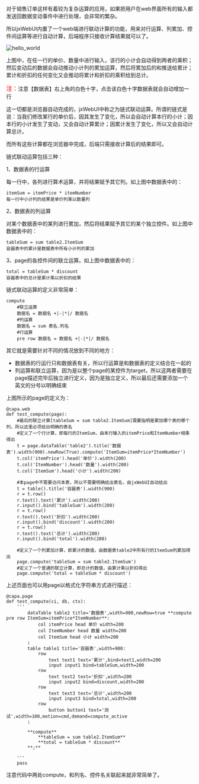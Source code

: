 对于销售订单这样有着较为复杂运算的应用，如果把用户在web界面所有的输入都发送回数据变动事件中进行处理，会非常的繁杂。

所以jxWebUI内置了一个web端进行联动计算的功能，用来对行运算、列累加、控件间运算等进行自动计算，后端程序只接收计算结果就可以了。

![hello_world](http://115.29.52.95:10018/images/ac_1.png)

上图中，在任一行的单价、数量中进行输入，该行的小计会自动得到两者的乘积；然后变动后的数据会自动推动小计列的累加运算，然后将累加后的和推送给累计；累计和折扣的任何变化又会推动将累计和折扣的乘积给到总计。

<font color=red size=3>注：</font>注意【数据表】右上角的白色十字，点击该白色十字数据表就会自动增加一行

这一切都是浏览器自动完成的，jxWebUI中称之为链式联动运算。所谓的链式是说：当我们修改某行的单价后，因其发生了变化，所以会自动计算本行的小计；因本行的小计发生了变动，又会自动计算累计；因累计发生了变化，所以又会自动计算总计。

而所有这些计算都在浏览器中完成，后端只需接收计算后的结果即可。

链式联动运算包括三种：

1、数据表的行运算

每一行中，各列进行算术运算，并将结果赋予其它列。如上图中数据表中的：

	itemSum = itemPrice * itemNumber
	每一行中小计列的结果是单价列乘以数量列

2、数据表的列运算

对某个数据表中的某列进行累加，然后将结果赋予其它的某个独立控件。如上图中数据表中的：

	tableSum = sum table2.ItemSum
	容器表中的累计是数据表中所有小计列的累加


3、page的各控件间的联立运算。如上图中数据表中的：

	total = tableSum * discount
	容器表中的总计是累计乘以折扣的结果

链式联动运算的定义非常简单：

	compute
		#联立运算
		数据名 = 数据名 +|-|*|/ 数据名
		#列运算
		数据名 = sum 表名.列名
		#行运算
		pre row 数据名 = 数据名 +|-|*|/ 数据名

其它就是需要针对不同的情况放到不同的地方：

- 数据表的行运行只和数据表有关，所以行运算是和数据表的定义结合在一起的
- 列运算和联立运算，因为是以整个page的某控件为target，所以这两者需要在page描述完毕后独立进行定义，因为是独立定义，所以最后还需要添加一个英文的分号以明确结束

上图所示的page的定义为：

	@capa.web
	def test_compute(page):
		#最后的联立计算[tableSum = sum table2.ItemSum]需要指明是累加哪个表的哪个列，所以这里必须给出明确的表名
		#定义了一个行计算，即每行的ItemSum，由本行输入的itemPrice和ItemNumber相乘得出
		t = page.dataTable('table2').title('数据表').width(900).newRow(True).compute('ItemSum=itemPrice*ItemNumber')
		t.col('itemPrice').head('单价').width(200)
		t.col('ItemNumber').head('数量').width(200)
		t.col('ItemSum').head('小计').width(200)
		
		#本page中不需要访问本表，所以不需要明确给出表名，由jxWebUI自动给出
		t = table().title('容器表').width(900)
		r = t.row()
		r.text().text('累计').width(200)
		r.input().bind('tableSum').width(200)
		r = t.row()
		r.text().text('折扣').width(200)
		r.input().bind('discount').width(200)
		r = t.row()
		r.text().text('总计').width(200)
		r.input().bind('total').width(200)
		
		#定义了一个列累加计算，即累计的数值，由数据表table2中所有行的ItemSum列累加得出
		page.compute('tableSum = sum table2.ItemSum')
		#定义了一个普通的联立计算，即总计的数值，由累计乘以折扣得出
		page.compute('total = tableSum * discount')

上述页面也可以用page以格式化字符串方式进行描述：

	@capa.page
	def test_compute(ci, db, ctx):
	    '''
	        dataTable table2 title='数据表',width=900,newRow=true **compute pre row ItemSum=itemPrice*ItemNumber**:
	            col itemPrice head 单价 width=200
	            col ItemNumber head 数量 width=200
	            col ItemSum head 小计 width=200
	        ;
	        table table1 title='容器表',width=900:
	            row
	                text text1 text='累计',bind=text1,width=200
	                input input1 bind=tableSum,width=200
	            row
	                text text2 text='折扣',width=200
	                input input2 bind=discount,width=200
	            row
	                text text3 text='总计',width=200
	                input input3 bind=total,width=200
	            row
	                button button1 text='测试',width=100,motion=cmd,demand=compute_active
	        ;
	
	        **compute**
	            **tableSum = sum table2.ItemSum**
	            **total = tableSum * discount**
	        **;**
	
	    '''
	    pass

注意代码中两处compute，和列名、控件名关联起来就非常简单了。